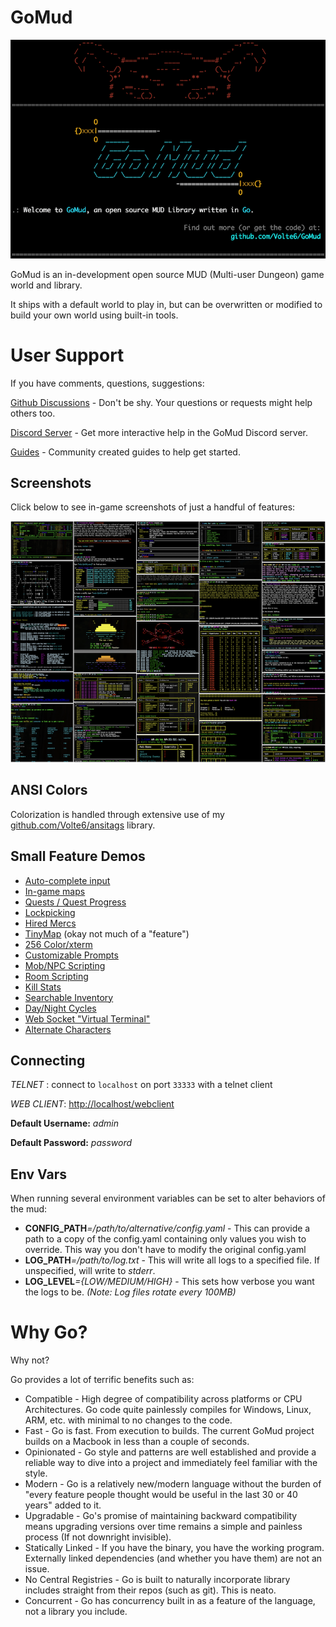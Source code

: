 # GoMud

![image](feature-screenshots/splash.png)

GoMud is an in-development open source MUD (Multi-user Dungeon) game world and library.

It ships with a default world to play in, but can be overwritten or modified to build your own world using built-in tools.

# User Support

If you have comments, questions, suggestions:

[Github Discussions](https://github.com/volte6/gomud/discussions) - Don't be shy. Your questions or requests might help others too.

[Discord Server](https://discord.gg/cjukKvQWyy) - Get more interactive help in the GoMud Discord server.

[Guides](_datafiles/guides/README.md) - Community created guides to help get started.

## Screenshots

Click below to see in-game screenshots of just a handful of features:

[![Feature Screenshots](feature-screenshots/screenshots-thumb.png "Feature Screenshots")](feature-screenshots/README.md)

## ANSI Colors

Colorization is handled through extensive use of my [github.com/Volte6/ansitags](https://github.com/Volte6/ansitags) library.

## Small Feature Demos

- [Auto-complete input](https://youtu.be/7sG-FFHdhtI)
- [In-game maps](https://youtu.be/navCCH-mz_8)
- [Quests / Quest Progress](https://youtu.be/3zIClk3ewTU)
- [Lockpicking](https://youtu.be/-zgw99oI0XY)
- [Hired Mercs](https://youtu.be/semi97yokZE)
- [TinyMap](https://www.youtube.com/watch?v=VLNF5oM4pWw) (okay not much of a "feature")
- [256 Color/xterm](https://www.youtube.com/watch?v=gGSrLwdVZZQ)
- [Customizable Prompts](https://www.youtube.com/watch?v=MFkmjSTL0Ds)
- [Mob/NPC Scripting](https://www.youtube.com/watch?v=li2k1N4p74o)
- [Room Scripting](https://www.youtube.com/watch?v=n1qNUjhyOqg)
- [Kill Stats](https://www.youtube.com/watch?v=4aXs8JNj5Cc)
- [Searchable Inventory](https://www.youtube.com/watch?v=iDUbdeR2BUg)
- [Day/Night Cycles](https://www.youtube.com/watch?v=CiEbOp244cw)
- [Web Socket "Virtual Terminal"](https://www.youtube.com/watch?v=L-qtybXO4aw)
- [Alternate Characters](https://www.youtube.com/watch?v=VERF2l70W34)

## Connecting

_TELNET_ : connect to `localhost` on port `33333` with a telnet client

_WEB CLIENT_: [http://localhost/webclient](http://localhost/webclient)

**Default Username:** _admin_

**Default Password:** _password_

## Env Vars

When running several environment variables can be set to alter behaviors of the mud:

- **CONFIG_PATH**_=/path/to/alternative/config.yaml_ - This can provide a path to a copy of the config.yaml containing only values you wish to override. This way you don't have to modify the original config.yaml
- **LOG_PATH**_=/path/to/log.txt_ - This will write all logs to a specified file. If unspecified, will write to _stderr_.
- **LOG_LEVEL**_={LOW/MEDIUM/HIGH}_ - This sets how verbose you want the logs to be. _(Note: Log files rotate every 100MB)_

# Why Go?

Why not?

Go provides a lot of terrific benefits such as:

- Compatible - High degree of compatibility across platforms or CPU Architectures. Go code quite painlessly compiles for Windows, Linux, ARM, etc. with minimal to no changes to the code.
- Fast - Go is fast. From execution to builds. The current GoMud project builds on a Macbook in less than a couple of seconds.
- Opinionated - Go style and patterns are well established and provide a reliable way to dive into a project and immediately feel familiar with the style.
- Modern - Go is a relatively new/modern language without the burden of "every feature people thought would be useful in the last 30 or 40 years" added to it.
- Upgradable - Go's promise of maintaining backward compatibility means upgrading versions over time remains a simple and painless process (If not downright invisible).
- Statically Linked - If you have the binary, you have the working program. Externally linked dependencies (and whether you have them) are not an issue.
- No Central Registries - Go is built to naturally incorporate library includes straight from their repos (such as git). This is neato.
- Concurrent - Go has concurrency built in as a feature of the language, not a library you include.
